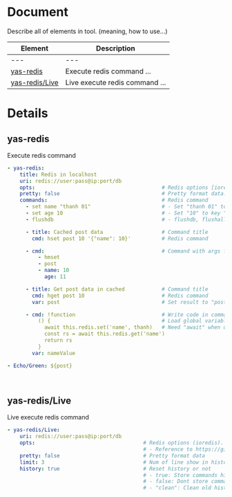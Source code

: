 # Document
Describe all of elements in tool. (meaning, how to use...)

| Element | Description |  
|---|---|  
| --- | --- |
|[yas-redis](#user-content--yas-redis)| Execute redis command ...|  
|[yas-redis/Live](#user-content--yas-redis%2flive)| Live execute redis command ...|  
  
  
# Details
<a id="user-content--yas-redis" name="user-content--yas-redis"></a>
## yas-redis
Execute redis command  

```yaml
- yas-redis:
    title: Redis in localhost
    uri: redis://user:pass@ip:port/db
    opts:                                         # Redis options [ioredis](https://github.com/luin/ioredis/blob/df04dd8/lib/redis/RedisOptions.ts#L184)
    pretty: false                                 # Pretty format data. Default is true
    commands:                                     # Redis command
      - set name "thanh 01"                       # - Set "thanh 01" to key "name"
      - set age 10                                # - Set "10" to key "age"
      - flushdb                                   # - flushdb, flushall

      - title: Cached post data                   # Command title
        cmd: hset post 10 '{"name": 10}'          # Redis command

      - cmd:                                      # Command with args for object
          - hmset
          - post
          - name: 10
            age: 11

      - title: Get post data in cached            # Command title
        cmd: hget post 10                         # Redis command
        var: post                                 # Set result to "post" variable

      - cmd: !function                            # Write code in command
          () {                                    # Load global variables into function. [More](https://github.com/doanthuanthanh88/yaml-scene/wiki#user-content-!tags-!function)
            await this.redis.set('name', thanh)   # Need "await" when use redis functions then return value to apply to variable
            const rs = await this.redis.get('name')
            return rs
          }
        var: nameValue

- Echo/Green: ${post}
```

<br/>

<a id="user-content--yas-redis%2flive" name="user-content--yas-redis%2flive"></a>
## yas-redis/Live
Live execute redis command  

```yaml
- yas-redis/Live:
    uri: redis://user:pass@ip:port/db
    opts:                                   # Redis options (ioredis).
                                            # - Reference to https://github.com/luin/ioredis/blob/df04dd8/lib/redis/RedisOptions.ts#L184
    pretty: false                           # Pretty format data
    limit: 3                                # Num of line show in history
    history: true                           # Reset history or not
                                            # - true: Store commands histories
                                            # - false: Dont store commands histories
                                            # - "clean": Clean old histories before store again
```

<br/>

  